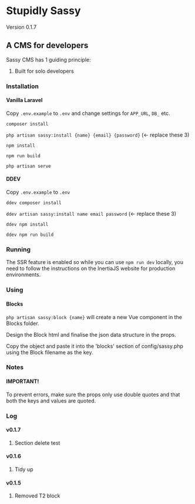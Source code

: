 # Stupidly Sassy

Version 0.1.7

## A CMS for developers

Sassy CMS has 1 guiding principle:

1. Built for solo developers

### Installation

#### Vanilla Laravel

Copy `.env.example` to `.env` and change settings for `APP_URL`, `DB_` etc.

`composer install`

`php artisan sassy:install {name} {email} {password}`  (<- replace these 3)

`npm install`

`npm run build`

`php artisan serve`

#### DDEV

Copy `.env.example` to `.env`

`ddev composer install`

`ddev artisan sassy:install name email password`  (<- replace these 3)

`ddev npm install`

`ddev npm run build`

### Running

The SSR feature is enabled so while you can use `npm run dev` locally, you need to follow the instructions on the InertiaJS website for production environments.

### Using

#### Blocks

`php artisan sassy:block {name}` will create a new Vue component in the Blocks folder.

Design the Block html and finalise the json data structure in the props.

Copy the object and paste it into the 'blocks' section of config/sassy.php using the Block filename as the key.


### Notes

#### IMPORTANT!

To prevent errors, make sure the props only use double quotes and that both the keys and values are quoted.

### Log

#### v0.1.7

1. Section delete test

#### v0.1.6

1. Tidy up

#### v0.1.5

1. Removed T2 block

